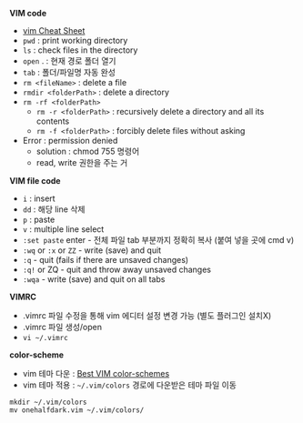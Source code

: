 <b>VIM code</b>
- [vim Cheat Sheet](https://vim.rtorr.com/)
- `pwd` : print working directory
- `ls` : check files in the directory
- `open` . : 현재 경로 폴더 열기
- `tab` : 폴더/파일명 자동 완성
- `rm <fileName>` : delete a file
- `rmdir <folderPath>` : delete a directory
- `rm -rf <folderPath>`
  - `rm -r <folderPath>` : recursively delete a directory and all its contents
  - `rm -f <folderPath>` : forcibly delete files without asking
- Error : permission denied 
  - solution : chmod 755 명령어
  - read, write 권한을 주는 거

<b>VIM file code</b>
- `i` : insert
- `dd` : 해당 line 삭제
- `p` : paste
- `v` : multiple line select
- `:set paste` enter - 전체 파일 tab 부분까지 정확히 복사 (붙여 넣을 곳에 cmd v)
- `:wq` or `:x` or `ZZ` - write (save) and quit
- `:q` - quit (fails if there are unsaved changes)
- `:q!` or ZQ - quit and throw away unsaved changes
- `:wqa` - write (save) and quit on all tabs
  
<b>VIMRC</b>
- .vimrc 파일 수정을 통해 vim 에디터 설정 변경 가능 (별도 플러그인 설치X)
- .vimrc 파일 생성/open
- `vi ~/.vimrc`

<b>color-scheme</b>
- vim 테마 다운 : [Best VIM color-schemes](https://www.slant.co/topics/480/~best-vim-color-schemes)
- vim 테마 적용 : `~/.vim/colors` 경로에 다운받은 테마 파일 이동
```
mkdir ~/.vim/colors
mv onehalfdark.vim ~/.vim/colors/
```

